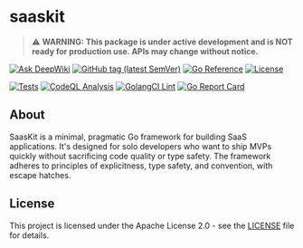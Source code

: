 # saaskit

> ⚠️ **WARNING: This package is under active development and is NOT ready for production use. APIs may change without notice.**

[![Ask DeepWiki](https://deepwiki.com/badge.svg)](https://deepwiki.com/dmitrymomot/saaskit)
[![GitHub tag (latest SemVer)](https://img.shields.io/github/tag/dmitrymomot/saaskit)](https://github.com/dmitrymomot/saaskit/tags)
[![Go Reference](https://pkg.go.dev/badge/github.com/dmitrymomot/saaskit.svg)](https://pkg.go.dev/github.com/dmitrymomot/saaskit)
[![License](https://img.shields.io/github/license/dmitrymomot/saaskit)](https://github.com/dmitrymomot/saaskit/blob/main/LICENSE)

[![Tests](https://github.com/dmitrymomot/saaskit/actions/workflows/tests.yml/badge.svg)](https://github.com/dmitrymomot/saaskit/actions/workflows/tests.yml)
[![CodeQL Analysis](https://github.com/dmitrymomot/saaskit/actions/workflows/codeql-analysis.yml/badge.svg)](https://github.com/dmitrymomot/saaskit/actions/workflows/codeql-analysis.yml)
[![GolangCI Lint](https://github.com/dmitrymomot/saaskit/actions/workflows/golangci-lint.yml/badge.svg)](https://github.com/dmitrymomot/saaskit/actions/workflows/golangci-lint.yml)
[![Go Report Card](https://goreportcard.com/badge/github.com/dmitrymomot/saaskit)](https://goreportcard.com/report/github.com/dmitrymomot/saaskit)

## About

SaasKit is a minimal, pragmatic Go framework for building SaaS applications. It's designed for solo developers who want to ship MVPs quickly without sacrificing code quality or type safety. The framework adheres to principles of explicitness, type safety, and convention, with escape hatches.

## License

This project is licensed under the Apache License 2.0 - see the [LICENSE](LICENSE) file for details.
